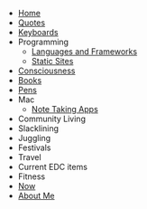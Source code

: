 * [Home](/)
* [Quotes](quotes.md)
* [Keyboards](keyboards.md)
* Programming
    * [Languages and Frameworks](programming.md)
    * [Static Sites](static-sites.md)
* [Consciousness](consciousness.md)
* [Books](books.md)
* [Pens](pens.md)
* Mac
    * [Note Taking Apps](note-taking-apps.md)
* Community Living
* Slacklining
* Juggling
* Festivals
* Travel
* Current EDC items
* Fitness
* [Now](now.md)
* [About Me](me.md)
